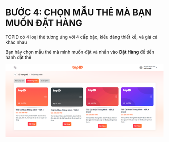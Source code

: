 # BƯỚC 4: CHỌN MẪU THẺ MÀ BẠN MUỐN ĐẶT HÀNG

TOPID có 4 loại thẻ tương ứng với 4 cấp bậc, kiểu dáng thiết kế, và giá cả khác nhau

Bạn hãy chọn mẫu thẻ mà mình muốn đặt và nhấn vào **Đặt Hàng** để tiến hành đặt thẻ&#x20;

![](<../../.gitbook/assets/image (31).png>)
